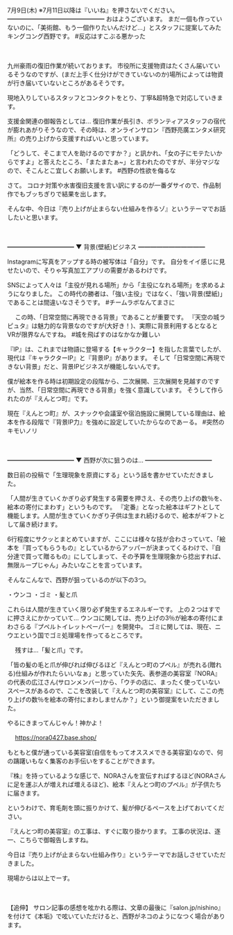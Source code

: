 7月9日(木) ※7月11日以降は『いいね』を押さないでください。
━━━━━━━━━━━━━━━━
おはようございます。
まだ一個も作っていないのに、「美術館、もう一個作りたいんだけど…」とスタッフに提案してみたキングコング西野です。
#反応はすこぶる悪かった

　

九州豪雨の復旧作業が続いております。
市役所に支援物資はたくさん届いているそうなのですが、(まだ上手く仕分けができていないのか)場所によっては物資が行き届いていないところがあるそうです。

現地入りしているスタッフとコンタクトをとり、丁寧&超特急で対応していきます。

支援金関連の御報告としては…
復旧作業が長引き、ボランティアスタッフの宿代が膨れあがりそうなので、その時は、オンラインサロン『西野亮廣エンタメ研究所』の売り上げから支援すればいいと思っています。

「どうして、そこまで人を助けるのですか？」と訊かれ、「女の子にモテたいからですよ」と答えたところ、「またまたぁ~」と言われたのですが、半分マジなので、そこんとこ宜しくお願いします。
#西野の性欲を侮るな

さて。
コロナ対策や水害復旧支援を言い訳にするのが一番ダサイので、作品制作でもブッちぎりで結果を出します。

そんな中、今日は『売り上げが止まらない仕組みを作るゾ』というテーマでお話したいと思います。

　

━━━━━━━━━━━
▼ 背景(壁紙)ビジネス
━━━━━━━━━━━

Instagramに写真をアップする時の被写体は「自分」です。
自分をイイ感じに見せたいので、そりゃ写真加工アプリの需要があるわけです。

SNSによって人々は「主役が見れる場所」から「主役になれる場所」を求めるようになりました。
この時代の勝者は、「強い主役」ではなく、「強い背景(壁紙)」であることは間違いなさそうです。
#チームラボなんてまさに

　
この時、「日常空間に再現できる背景」であることが重要です。
『天空の城ラピュタ』は魅力的な背景なのですが(大好き！)、実際に背景利用するとなるとVRが限界なんですね。
#城を飛ばすのはなかなか難しい

『IP』は、これまでは物語に登場する【キャラクター】を指した言葉でしたが、現代は『キャラクターIP』と『背景IP』があります。
そして「日常空間に再現できない背景」だと、背景IPビジネスが機能しないんです。

僕が絵本を作る時は初期設定の段階から、二次展開、三次展開を見越すのですが、当然、「日常空間に再現できる背景」を強く意識しています。
そうして作られたのが『えんとつ町』です。

現在『えんとつ町』が、スナックや会議室や宿泊施設に展開している理由は、絵本を作る段階で『背景IP力』を強めに設定していたからなのであーる。
#突然のキモいノリ

　

━━━━━━━━━━━
▼ 西野が次に狙うのは…
━━━━━━━━━━━

数日前の投稿で「生理現象を原資にする」という話を書かせていただきました。

「人間が生きていくかぎり必ず発生する需要を押さえ、その売り上げの数％を、絵本の寄付にまわす」というものです。
『定番』となった絵本はギフトとして機能します。人間が生きていくかぎり子供は生まれ続けるので、絵本がギフトとして届き続けます。

6行程度にサクッとまとめていますが、ここには様々な技が合わさっていて、「絵本を『買ってもらうもの』としているからアッパーが決まってくるわけで、『自分達で買って贈るもの』にしてしまって、その予算を生理現象から捻出すれば、無限ループじゃん」みたいなことを言っています。

そんなこんなで、西野が狙っているのが以下の3つ。

・ウンコ
・ゴミ
・髪と爪

これらは人間が生きていく限り必ず発生するエネルギーです。
上の２つはすでに押さえにかかっていて…
ウンコに関しては、売り上げの3％が絵本の寄付にまわさらる『プペルトイレットペーパー』を開発中。
ゴミに関しては、現在、ニウエという国でゴミ処理場を作ってるところです。

　
残すは…「髪と爪」です。

「皆の髪の毛と爪が伸びれば伸びるほど『えんとつ町のプペル』が売れる(贈れる)仕組みが作れたらいいなぁ」と思っていた矢先、表参道の美容室『NORA』の代表の広江さん(サロンメンバー)から、「ウチの店に、まったく使っていないスペースがあるので、ここを改装して『えんとつ町の美容室』にして、ここの売り上げの数％を絵本の寄付にまわしませんか？」という御提案をいただきました。

やるにきまってんじゃん！神かよ！

　
https://nora0427.base.shop/

もともと僕が通っている美容室(自信をもってオススメできる美容室)なので、何の躊躇いもなく集客のお手伝いをすることができます。

『株』を持っているような感じで、NORAさんを宣伝すればするほど(NORAさんに足を運ぶ人が増えれば増えるほど)、絵本『えんとつ町のプペル』が子供たちに届きます。

というわけで、育毛剤を頭に振りかけて、髪が伸びるペースを上げておいてください。

『えんとつ町の美容室』の工事は、すぐに取り掛かります。
工事の状況は、逐一、こちらで御報告しますね。

今日は『売り上げが止まらない仕組み作り』というテーマでお話しさせていただきました。

現場からは以上でーす。

　
　

【追伸】
サロン記事の感想を呟かれる際は、文章の最後に『salon.jp/nishino』を付けて《本垢》で呟いていただけると、西野がネコのようになつく場合があります。

